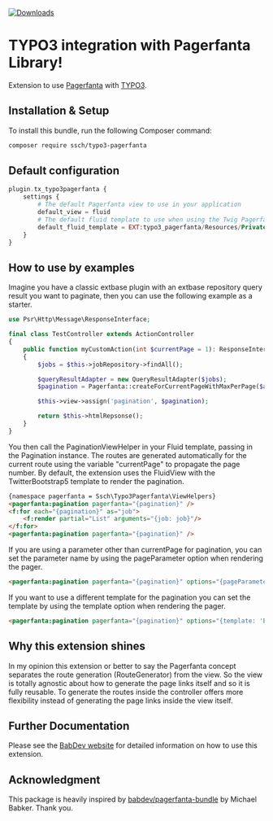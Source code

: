[![Downloads](https://img.shields.io/packagist/dt/ssch/typo3-pagerfanta.svg?style=flat-square)](https://packagist.org/packages/ssch/typo3-pagerfanta)

TYPO3 integration with Pagerfanta Library!
==========================================

Extension to use [Pagerfanta](https://github.com/BabDev/Pagerfanta) with [TYPO3](https://github.com/TYPO3/typo3).

## Installation & Setup

To install this bundle, run the following Composer command:

```bash
composer require ssch/typo3-pagerfanta
```

## Default configuration
```php
plugin.tx_typo3pagerfanta {
    settings {
        # The default Pagerfanta view to use in your application
        default_view = fluid
        # The default fluid template to use when using the Twig Pagerfanta view (available: Foundation6, MaterializeCss, Tailwind, TwitterBootstrap, TwitterBootstrap3, TwitterBootstrap4, TwitterBootstrap5
        default_fluid_template = EXT:typo3_pagerfanta/Resources/Private/Templates/TwitterBootstrap5.html
    }
}
```

## How to use by examples

Imagine you have a classic extbase plugin with an extbase repository query result you want to paginate, then
you can use the following example as a starter.

```php
use Psr\Http\Message\ResponseInterface;

final class TestController extends ActionController
{
    public function myCustomAction(int $currentPage = 1): ResponseInterface
    {
        $jobs = $this->jobRepository->findAll();

        $queryResultAdapter = new QueryResultAdapter($jobs);
        $pagination = Pagerfanta::createForCurrentPageWithMaxPerPage($adapter, $currentPage, 1);

        $this->view->assign('pagination', $pagination);

        return $this->htmlRepsonse();
    }
}
```

You then call the PaginationViewHelper in your Fluid template, passing in the Pagination instance.
The routes are generated automatically for the current route using the variable "currentPage" to propagate the page number. By default, the extension uses the FluidView with the TwitterBootstrap5 template to render the pagination.

```html
{namespace pagerfanta = Ssch\Typo3Pagerfanta\ViewHelpers}
<pagerfanta:pagination pagerfanta="{pagination}" />
<f:for each="{pagination}" as="job">
    <f:render partial="List" arguments="{job: job}"/>
</f:for>
<pagerfanta:pagination pagerfanta="{pagination}" />
```

If you are using a parameter other than currentPage for pagination, you can set the parameter name by using the pageParameter option when rendering the pager.

```html
<pagerfanta:pagination pagerfanta="{pagination}" options="{pageParameter: 'page'}" />
```

If you want to use a different template for the pagination you can set the template by using the template option when rendering the pager.

```html
<pagerfanta:pagination pagerfanta="{pagination}" options="{template: 'EXT:typo3_pagerfanta/Resources/Private/Templates/Foundation6.html'}" />
```

## Why this extension shines

In my opinion this extension or better to say the Pagerfanta concept separates the route generation (RouteGenerator) from the view.
So the view is totally agnostic about how to generate the page links itself and so it is fully reusable.
To generate the routes inside the controller offers more flexibility instead of generating the page links inside the view itself.

## Further Documentation

Please see the [BabDev website](https://www.babdev.com/open-source/packages/pagerfanta/docs/3.x/intro) for detailed information on how to use this extension.

## Acknowledgment
This package is heavily inspired by [babdev/pagerfanta-bundle](https://github.com/BabDev/PagerfantaBundle) by Michael Babker. Thank you.


